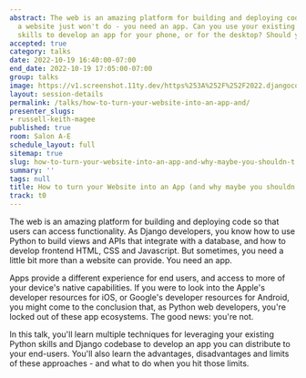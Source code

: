 ```yaml
---
abstract: The web is an amazing platform for building and deploying code. But sometimes,
  a website just won't do - you need an app. Can you use your existing web development
  skills to develop an app for your phone, or for the desktop? Should you?
accepted: true
category: talks
date: 2022-10-19 16:40:00-07:00
end_date: 2022-10-19 17:05:00-07:00
group: talks
image: https://v1.screenshot.11ty.dev/https%253A%252F%252F2022.djangocon.us%252Fpresenters%252Frussell-keith-magee%252F
layout: session-details
permalink: /talks/how-to-turn-your-website-into-an-app-and/
presenter_slugs:
- russell-keith-magee
published: true
room: Salon A-E
schedule_layout: full
sitemap: true
slug: how-to-turn-your-website-into-an-app-and-why-maybe-you-shouldn-t
summary: ''
tags: null
title: How to turn your Website into an App (and why maybe you shouldn't!)
track: t0
---
```


The web is an amazing platform for building and deploying code so that users can access functionality. As Django developers, you know how to use Python to build views and APIs that integrate with a database, and how to develop frontend HTML, CSS and Javascript. But sometimes, you need a little bit more than a website can provide. You need an app. 

Apps provide a different experience for end users, and access to more of your device's native capabilities. If you were to look into the Apple's developer resources for iOS, or Google's developer resources for Android, you might come to the conclusion that, as Python web developers, you're locked out of these app ecosystems. The good news: you're not. 

In this talk, you'll learn multiple techniques for leveraging your existing Python skills and Django codebase to develop an app you can distribute to your end-users. You'll also learn the advantages,  disadvantages and limits of these approaches - and what to do when you hit those limits.
